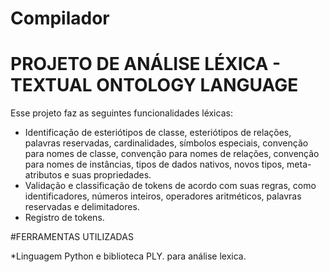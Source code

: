 # Compilador 

# PROJETO DE ANÁLISE LÉXICA - TEXTUAL ONTOLOGY LANGUAGE

Esse projeto faz as seguintes funcionalidades léxicas:
* Identificação de esteriótipos de classe, esteriótipos de relações, palavras reservadas, cardinalidades, símbolos especiais, convenção para nomes de classe, convenção para nomes de relações, convenção para nomes de instâncias, tipos de dados nativos, novos tipos, meta-atributos e suas propriedades.
* Validação e classificação de tokens de acordo com suas regras, como identificadores, números inteiros, operadores aritméticos, palavras reservadas e delimitadores.
* Registro de tokens.

#FERRAMENTAS UTILIZADAS

*Linguagem Python e biblioteca PLY. para análise lexica. 
